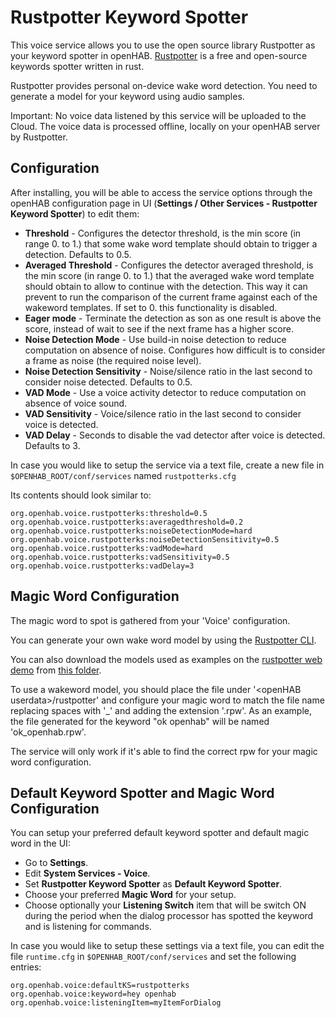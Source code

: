 # Rustpotter Keyword Spotter

This voice service allows you to use the open source library Rustpotter as your keyword spotter in openHAB.
[Rustpotter](https://github.com/GiviMAD/rustpotter) is a free and open-source keywords spotter written in rust.

Rustpotter provides personal on-device wake word detection. You need to generate a model for your keyword using audio samples.

Important: No voice data listened by this service will be uploaded to the Cloud.
The voice data is processed offline, locally on your openHAB server by Rustpotter.

## Configuration

After installing, you will be able to access the service options through the openHAB configuration page in UI (**Settings / Other Services - Rustpotter Keyword Spotter**) to edit them:

* **Threshold** - Configures the detector threshold, is the min score (in range 0. to 1.) that some wake word template should obtain to trigger a detection. Defaults to 0.5.
* **Averaged Threshold** - Configures the detector averaged threshold, is the min score (in range 0. to 1.) that the averaged wake word template should obtain to allow to continue with the detection. This way it can prevent to run the comparison of the current frame against each of the wakeword templates. If set to 0. this functionality is disabled.
* **Eager mode** - Terminate the detection as son as one result is above the score, instead of wait to see if the next frame has a higher score.
* **Noise Detection Mode** - Use build-in noise detection to reduce computation on absence of noise. Configures how difficult is to consider a frame as noise (the required noise level).
* **Noise Detection Sensitivity** - Noise/silence ratio in the last second to consider noise detected. Defaults to 0.5.
* **VAD Mode** - Use a voice activity detector to reduce computation on absence of voice sound.
* **VAD Sensitivity** - Voice/silence ratio in the last second to consider voice is detected.
* **VAD Delay** - Seconds to disable the vad detector after voice is detected. Defaults to 3.


In case you would like to setup the service via a text file, create a new file in `$OPENHAB_ROOT/conf/services` named `rustpotterks.cfg`

Its contents should look similar to:

```
org.openhab.voice.rustpotterks:threshold=0.5
org.openhab.voice.rustpotterks:averagedthreshold=0.2
org.openhab.voice.rustpotterks:noiseDetectionMode=hard
org.openhab.voice.rustpotterks:noiseDetectionSensitivity=0.5
org.openhab.voice.rustpotterks:vadMode=hard
org.openhab.voice.rustpotterks:vadSensitivity=0.5
org.openhab.voice.rustpotterks:vadDelay=3
```

## Magic Word Configuration

The magic word to spot is gathered from your 'Voice' configuration. 

You can generate your own wake word model by using the [Rustpotter CLI](https://github.com/GiviMAD/rustpotter-cli).

You can also download the models used as examples on the [rustpotter web demo](https://givimad.github.io/rustpotter-worklet-demo/) from [this folder](https://github.com/GiviMAD/rustpotter-worklet-demo/tree/main/static).

To use a wakeword model, you should place the file under '\<openHAB userdata\>/rustpotter' and configure your magic word to match the file name replacing spaces with '_' and adding the extension '.rpw'.
As an example, the file generated for the keyword "ok openhab" will be named 'ok_openhab.rpw'.

The service will only work if it's able to find the correct rpw for your magic word configuration.


## Default Keyword Spotter and Magic Word Configuration

You can setup your preferred default keyword spotter and default magic word in the UI:

* Go to **Settings**.
* Edit **System Services - Voice**.
* Set **Rustpotter Keyword Spotter** as **Default Keyword Spotter**.
* Choose your preferred **Magic Word** for your setup.
* Choose optionally your **Listening Switch** item that will be switch ON during the period when the dialog processor has spotted the keyword and is listening for commands.

In case you would like to setup these settings via a text file, you can edit the file `runtime.cfg` in `$OPENHAB_ROOT/conf/services` and set the following entries:

```
org.openhab.voice:defaultKS=rustpotterks
org.openhab.voice:keyword=hey openhab
org.openhab.voice:listeningItem=myItemForDialog
```

